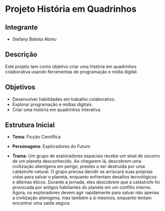# Projeto História em Quadrinhos

## Integrante
- Stefany Batista Abreu

## Descrição
Este projeto tem como objetivo criar uma história em quadrinhos colaborativa usando ferramentas de programação e mídia digital.

## Objetivos
- Desenvolver habilidades em trabalho colaborativo.
- Explorar programação e mídias digitais.
- Criar uma história em quadrinhos interativa.

## Estrutura Inicial
- **Tema**:  Ficção Científica
  
- **Personagens**: Exploradores do Futuro
  
- **Trama**: Um grupo de exploradores espaciais recebe um sinal de socorro de um planeta desconhecido. Ao chegarem lá, descobrem uma civilização alienígena em perigo, prestes a ser destruída por uma catástrofe natural. O grupo precisa decidir se arriscará suas próprias vidas para salvar o planeta, enquanto enfrentam desafios tecnológicos e dilemas éticos.
Durante a jornada, eles descobrem que a catástrofe foi provocada por antigos habitantes do planeta em um conflito interno. Agora, os exploradores devem agir rapidamente para salvar não apenas a civilização alienígena, mas também a si mesmos, enquanto tentam encontrar uma saída segura.
